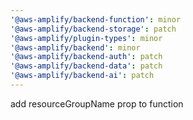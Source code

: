 ```yaml
---
'@aws-amplify/backend-function': minor
'@aws-amplify/backend-storage': patch
'@aws-amplify/plugin-types': minor
'@aws-amplify/backend': minor
'@aws-amplify/backend-auth': patch
'@aws-amplify/backend-data': patch
'@aws-amplify/backend-ai': patch
---
```


add resourceGroupName prop to function
